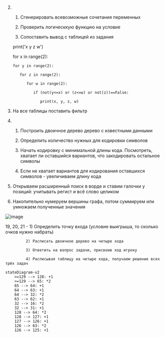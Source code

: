 2. 1) Сгенерировать всевозможные сочетания переменных

   2) Проверить логическкую функцию на условие
   
   3) Сопоставить вывод с таблицей из задания

    print('x y z w')
    
    for x in range(2):
    
       for y in range(2):
       
          for z in range(2):
          
             for w in range(2):
             
                if (not(y<=x) or (z<=w) or not(z))==False:
                
                   print(x, y, z, w)
3. На все таблицы поставить фильтр
             
4. 1) Построить двоичное дерево дерево с известными данными
   
   2) Определить количество нужных для кодировки символов 
   
   3) Начать кодировку с минимальной длины кода. Посмотреть, хватает ли оставшийся вариантов, что закодировать остальное символы
   
   4) Если не хватает вариантов для кодирования оставшихся символов - увеличиваем длину кода

10. Открываем расширенный поиск в ворде и ставим галочки у позиций: учитывать регист и всё слово целиком

13. Накопительно нумеруем вершины графа, потом суммируем или умножаем полученные значения 

![image](https://user-images.githubusercontent.com/114381882/208363351-201fc2d0-ddf8-4593-bad8-b6acdbff9097.png)



19, 20, 21 - 1) Определить точку входа (условие выигрыша, то сколько очков нужно набрать)

             2) Расписать двоичное дерево на четыре хода
             
             3) Ответить на вопрос задачи, присвоив ход игроку
             
             4) Расписывая таблицу на четыре хода, получаем решение всех трёх задач
```mermaid
stateDiagram-v2
    >=129 --> 128: +1
    >=129 --> 65: *2
    65 --> 64: +1
    64 --> 63: +1
    64 --> 32: *2
    63 --> 62: +1
    32 --> 16: *2
    32 --> 31: +1
    128 --> 64: *2
    128 --> 127: +1
    127 --> 126: +1
    126 --> 63: *2
    126 --> 125: +1
```


